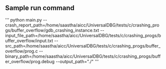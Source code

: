 ## Sample run command

'''
python main.py --crash_report_path=/home/saastha/aicc/UniversalDBG/tests/c/crashing_progs/buffer_overflow/gdb_crashing_instance.txt  --input_file_path=/home/saastha/aicc/UniversalDBG/tests/c/crashing_progs/buffer_overflow/input.txt --src_path=/home/saastha/aicc/UniversalDBG/tests/c/crashing_progs/buffer_overflow/prog.c --binary_path=/home/saastha/aicc/UniversalDBG/tests/c/crashing_progs/buffer_overflow/prog.debug --output_path="./"
'''